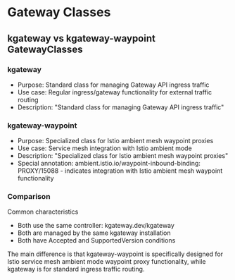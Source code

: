 # Gateway Classes

## kgateway vs kgateway-waypoint GatewayClasses

### kgateway

- Purpose: Standard class for managing Gateway API ingress traffic
- Use case: Regular ingress/gateway functionality for external traffic routing
- Description: "Standard class for managing Gateway API ingress traffic"

### kgateway-waypoint

- Purpose: Specialized class for Istio ambient mesh waypoint proxies
- Use case: Service mesh integration with Istio ambient mode
- Description: "Specialized class for Istio ambient mesh waypoint proxies"
- Special annotation: ambient.istio.io/waypoint-inbound-binding: PROXY/15088 - indicates integration with Istio ambient mesh waypoint functionality

### Comparison

Common characteristics

- Both use the same controller: kgateway.dev/kgateway
- Both are managed by the same kgateway installation
- Both have Accepted and SupportedVersion conditions

The main difference is that kgateway-waypoint is specifically designed for Istio service mesh ambient mode waypoint proxy functionality, while kgateway is for standard ingress traffic routing.
